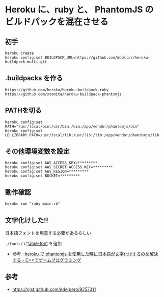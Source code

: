 # Heroku に、ruby と、 PhantomJS のビルドパックを混在させる

## 初手

```
heroku create
heroku config:set BUILDPACK_URL=https://github.com/ddollar/heroku-buildpack-multi.git
```

## .buildpacks を作る

```.buildpacks
https://github.com/heroku/heroku-buildpack-ruby
https://github.com/stomita/heroku-buildpack-phantomjs
```

## PATHを切る

```
heroku config:set PATH="/usr/local/bin:/usr/bin:/bin:/app/vendor/phantomjs/bin"
heroku config:set LD_LIBRARY_PATH=/usr/local/lib:/usr/lib:/lib:/app/vendor/phantomjs/lib
```

## その他環境変数を設定

```
heroku config:set AWS_ACCESS_KEY=*********
heroku config:set AWS_SECRET_ACCESS_KEY=*********
heroku config:set AWS_REGION=*********
heroku config:set BUCKET=*********
```

## 動作確認

```
heroku run "ruby main.rb"
```

## 文字化けした!!

日本語フォントを用意する必要があるらしい

`./fonts/` に[Ume-font](https://osdn.jp/projects/ume-font/wiki/FrontPage) を追加

- 参考 : [heroku で phantomjs を使用した時に日本語が文字化けするのを解決する - C++でゲームプログラミング](http://d.hatena.ne.jp/osyo-manga/20130626/1372210417)

## 参考

- https://gist.github.com/edelpero/9257311
